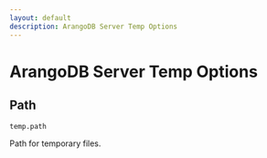 ```yaml
---
layout: default
description: ArangoDB Server Temp Options
---
```

# ArangoDB Server Temp Options

## Path

`temp.path`

Path for temporary files.
